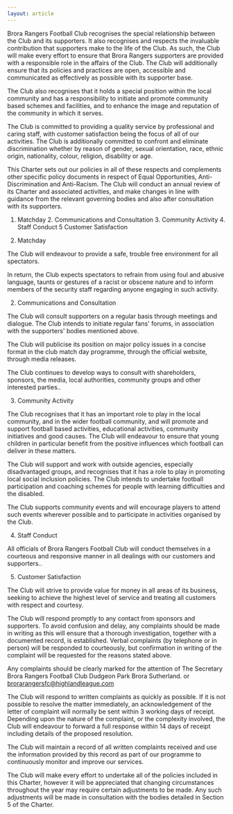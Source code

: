 ```yaml
---
layout: article
---
```

Brora Rangers Football Club recognises the special relationship between the Club and its supporters. It also recognises and respects the invaluable contribution that supporters make to the life of the Club. As such, the Club will make every effort to ensure that Brora Rangers supporters are provided with a responsible role in the affairs of the Club. The Club will additionally ensure that its policies and practices are open, accessible and communicated as effectively as possible with its supporter base.

The Club also recognises that it holds a special position within the local community and has a responsibility to initiate and promote community based schemes and facilities, and to enhance the image and reputation of the community in which it serves.

The Club is committed to providing a quality service by professional and caring staff, with customer satisfaction being the focus of all of our activities. The Club is additionally committed to confront and eliminate discrimination whether by reason of gender, sexual orientation, race, ethnic origin, nationality, colour, religion, disability or age.

This Charter sets out our policies in all of these respects and complements other specific policy documents in respect of Equal Opportunities, Anti-Discrimination and Anti-Racism. The Club will conduct an annual review of its Charter and associated activities, and make changes in line with guidance from the relevant governing bodies and also after consultation with its supporters.

1. Matchday 2. Communications and Consultation 3. Community Activity 4. Staff Conduct 5 Customer Satisfaction

1. Matchday

The Club will endeavour to provide a safe, trouble free environment for all spectators.

In return, the Club expects spectators to refrain from using foul and abusive language, taunts or gestures of a racist or obscene nature and to inform members of the security staff regarding anyone engaging in such activity.

2. Communications and Consultation

The Club will consult supporters on a regular basis through meetings and dialogue. The Club intends to initiate regular fans' forums, in association with the supporters' bodies mentioned above.

The Club will publicise its position on major policy issues in a concise format in the club match day programme, through the official website, through media releases.

The Club continues to develop ways to consult with shareholders, sponsors, the media, local authorities, community groups and other interested parties..

3. Community Activity

The Club recognises that it has an important role to play in the local community, and in the wider football community, and will promote and support football based activities, educational activities, community initiatives and good causes. The Club will endeavour to ensure that young children in particular benefit from the positive influences which football can deliver in these matters.

The Club will support and work with outside agencies, especially disadvantaged groups, and recognises that it has a role to play in promoting local social inclusion policies. The Club intends to undertake football participation and coaching schemes for people with learning difficulties and the disabled.

The Club supports community events and will encourage players to attend such events wherever possible and to participate in activities organised by the Club.

4. Staff Conduct

All officials of Brora Rangers Football Club will conduct themselves in a courteous and responsive manner in all dealings with our customers and supporters..

5. Customer Satisfaction

The Club will strive to provide value for money in all areas of its business, seeking to achieve the highest level of service and treating all customers with respect and courtesy.

The Club will respond promptly to any contact from sponsors and supporters. To avoid confusion and delay, any complaints should be made in writing as this will ensure that a thorough investigation, together with a documented record, is established. Verbal complaints (by telephone or in person) will be responded to courteously, but confirmation in writing of the complaint will be requested for the reasons stated above.

Any complaints should be clearly marked for the attention of The Secretary Brora Rangers Football Club Dudgeon Park Brora Sutherland. or brorarangersfc@highlandleague.com

The Club will respond to written complaints as quickly as possible. If it is not possible to resolve the matter immediately, an acknowledgement of the letter of complaint will normally be sent within 3 working days of receipt. Depending upon the nature of the complaint, or the complexity involved, the Club will endeavour to forward a full response within 14 days of receipt including details of the proposed resolution.

The Club will maintain a record of all written complaints received and use the information provided by this record as part of our programme to continuously monitor and improve our services.

The Club will make every effort to undertake all of the policies included in this Charter, however it will be appreciated that changing circumstances throughout the year may require certain adjustments to be made. Any such adjustments will be made in consultation with the bodies detailed in Section 5 of the Charter.
